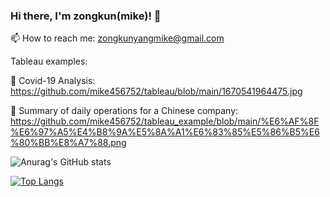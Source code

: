 ### Hi there, I'm zongkun(mike)! 👋

📫 How to reach me: zongkunyangmike@gmail.com

Tableau examples:

🌱 Covid-19 Analysis:
https://github.com/mike456752/tableau/blob/main/1670541964475.jpg

🌱 Summary of daily operations for a Chinese company:
https://github.com/mike456752/tableau_example/blob/main/%E6%AF%8F%E6%97%A5%E4%B8%9A%E5%8A%A1%E6%83%85%E5%86%B5%E6%80%BB%E8%A7%88.png


![Anurag's GitHub stats](https://github-readme-stats.vercel.app/api?username=mike456752&show_icons=true&theme=radical)

[![Top Langs](https://github-readme-stats.vercel.app/api/top-langs/?username=mike456752&layout=compact)](https://github.com/anuraghazra/github-readme-stats)
